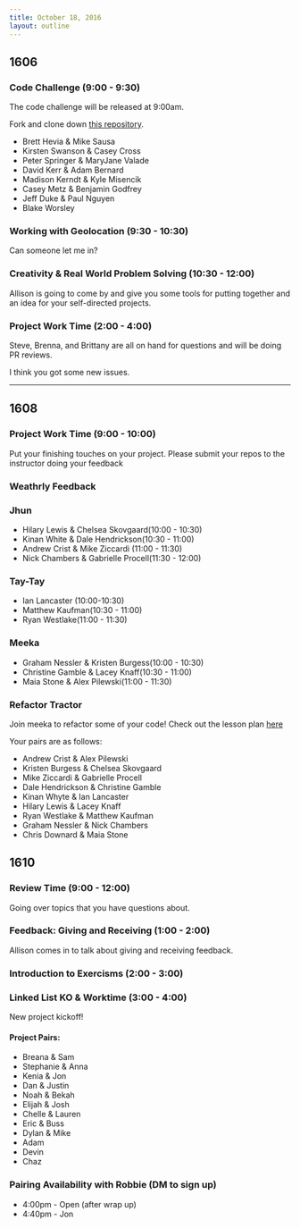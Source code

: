 ```yaml
---
title: October 18, 2016
layout: outline
---
```


## 1606

### Code Challenge (9:00 - 9:30)

The code challenge will be released at 9:00am.

Fork and clone down [this repository](https://github.com/turingschool-examples/code-exercises).

* Brett Hevia & Mike Sausa
* Kirsten Swanson & Casey Cross
* Peter Springer & MaryJane Valade
* David Kerr & Adam Bernard
* Madison Kerndt & Kyle Misencik
* Casey Metz & Benjamin Godfrey
* Jeff Duke & Paul Nguyen
* Blake Worsley

### Working with Geolocation (9:30 - 10:30)

Can someone let me in?

### Creativity & Real World Problem Solving (10:30 - 12:00)

Allison is going to come by and give you some tools for putting together and an idea for your self-directed projects.

### Project Work Time (2:00 - 4:00)

Steve, Brenna, and Brittany are all on hand for questions and will be doing PR reviews.

I think you got some new issues.

***

## 1608

###  Project Work Time (9:00 - 10:00)

Put your finishing touches on your project. Please submit your repos to the instructor doing your feedback

### Weathrly Feedback

### Jhun

* Hilary Lewis & Chelsea Skovgaard(10:00 - 10:30)
* Kinan White & Dale Hendrickson(10:30 - 11:00)
* Andrew Crist & Mike Ziccardi (11:00 - 11:30)
* Nick Chambers & Gabrielle Procell(11:30 - 12:00)


### Tay-Tay

* Ian Lancaster (10:00-10:30)
* Matthew Kaufman(10:30 - 11:00)
* Ryan Westlake(11:00 - 11:30)

### Meeka

* Graham Nessler & Kristen Burgess(10:00 - 10:30)
* Christine Gamble & Lacey Knaff(10:30 - 11:00)
* Maia Stone & Alex Pilewski(11:00 - 11:30)

### Refactor Tractor

Join meeka to refactor some of your code! Check out the lesson plan [here](https://github.com/turingschool/lesson_plans/blob/master/ruby_04-apis_and_scalability/js_refactor_tractor.md)

Your pairs are as follows:

* Andrew Crist & Alex Pilewski
* Kristen Burgess & Chelsea Skovgaard
* Mike Ziccardi & Gabrielle Procell
* Dale Hendrickson & Christine Gamble
* Kinan Whyte & Ian Lancaster
* Hilary Lewis & Lacey Knaff
* Ryan Westlake & Matthew Kaufman
* Graham Nessler & Nick Chambers
* Chris Downard & Maia Stone

## 1610

### Review Time (9:00 - 12:00)

Going over topics that you have questions about.

### Feedback: Giving and Receiving (1:00 - 2:00)

Allison comes in to talk about giving and receiving feedback.

### Introduction to Exercisms (2:00 - 3:00)

### Linked List KO & Worktime (3:00 - 4:00)

New project kickoff!

#### Project Pairs:

- Breana & Sam
- Stephanie & Anna
- Kenia & Jon
- Dan & Justin
- Noah & Bekah
- Elijah & Josh
- Chelle & Lauren
- Eric & Buss
- Dylan & Mike
- Adam
- Devin
- Chaz

### Pairing Availability with Robbie (DM to sign up)

* 4:00pm - Open (after wrap up)
* 4:40pm - Jon
